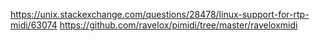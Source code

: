 https://unix.stackexchange.com/questions/28478/linux-support-for-rtp-midi/63074
https://github.com/ravelox/pimidi/tree/master/raveloxmidi
